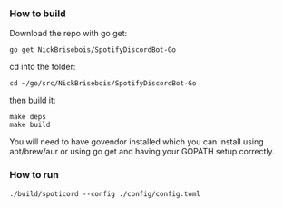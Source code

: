 ### How to build
Download the repo with go get:

    go get NickBrisebois/SpotifyDiscordBot-Go

cd into the folder:

    cd ~/go/src/NickBrisebois/SpotifyDiscordBot-Go
    
then build it:

    make deps
    make build
    
You will need to have govendor installed which you can install using apt/brew/aur or using go get and having your GOPATH setup correctly. 

### How to run

    ./build/spoticord --config ./config/config.toml
